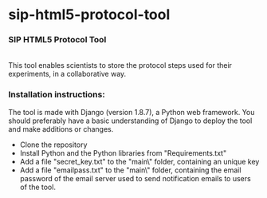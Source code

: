 # sip-html5-protocol-tool
<h3>SIP HTML5 Protocol Tool</h3>
<br>
This tool enables scientists to store the protocol steps used for their experiments, in a collaborative way. 

<h3>Installation instructions:</h3>
The tool is made with Django (version 1.8.7), a Python web framework. You should preferably have a basic understanding of Django to deploy the tool and make additions or changes.
<br>
<ul>
<li>Clone the repository</li>
<li>Install Python and the Python libraries from "Requirements.txt"</li>
<li>Add a file "secret_key.txt" to the "main\" folder, containing an unique key</li>
<li>Add a file "emailpass.txt" to the "main\" folder, containing the email password of the email server used to send notification emails to users of the tool.</li>
</ul>

